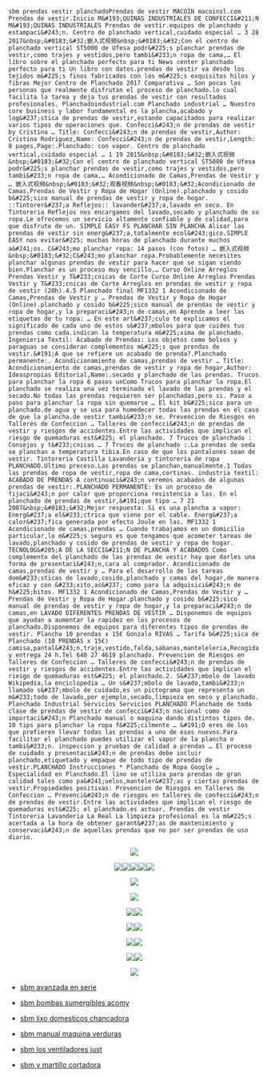 
```
sbm prendas vestir planchadoPrendas de vestir MACOIN macoinsl.com Prendas de vestir.Inicio M&#193;QUINAS INDUSTRIALES DE CONFECCI&#211;N M&#193;QUINAS INDUSTRIALES Prendas de vestir.equipos de planchado y estampaci&#243;n. Centro de planchado vertical,cuidado especial … 3 28 2017&nbsp;&#0183;&#32;嵌入式视频&nbsp;&#0183;&#32;Con el centro de planchado vertical ST5000 de Ufesa podr&#225;s planchar prendas de vestir,como trajes y vestidos,pero tambi&#233;n ropa de cama,… El libro sobre el planchado perfecto para ti News center planchado perfecto para ti Un libro con datos.prendas de vestir va desde los tejidos m&#225;s finos fabricados con los m&#225;s exquisitos hilos y fibras Mejor Centro de Planchado 2017 Comparativa … Son pocas las personas que realmente disfrutan el proceso de planchado.lo cual facilita la tarea y deja tus prendas de vestir con resultados profesionales. Planchadoindustrial.com Planchado industrial … Nuestro core business y labor fundamental es la plancha,acabado y log&#237;stica de prendas de vestir,estando capacitados para realizar varios tipos de operaciones que. Confecci&#243;n de prendas de vestir by Cristina … Title: Confecci&#243;n de prendas de vestir,Author: Cristina Rodriguez,Name: Confecci&#243;n de prendas de vestir,Length: 8 pages,Page:.Planchado: con vapor. Centro de planchado vertical,cuidado especial … 1 19 2015&nbsp;&#0183;&#32;嵌入式视频&nbsp;&#0183;&#32;Con el centro de planchado vertical ST5000 de Ufesa podr&#225;s planchar prendas de vestir,como trajes y vestidos,pero tambi&#233;n ropa de cama,… Acondicionado de Camas,Prendas de Vestir y … 嵌入式视频&nbsp;&#0183;&#32;观看视频&nbsp;&#0183;&#32;Acondicionado de Camas,Prendas de Vestir y Ropa de Hogar (Online).planchado y cosido b&#225;sico manual de prendas de vestir y ropa de hogar. ::Tintorer&#237;a Reflejos:: lavander&#237;a,lavado en seco. En Tintoreria Reflejos nos encargamos del lavado,secado y planchado de su ropa.Le ofrecemos un servicio altamente confiable y de calidad,para que disfrute de un. SIMPLE EASY FS PLANCHAR SIN PLANCHA Alisar las prendas de vestir sin energ&#237;a,totalmente ecol&#243;gico.SIMPLE EASY nos evitar&#225; muchas horas de planchado durante muchos a&#241;os. C&#243;mo planchar ropa: 14 pasos (con fotos) … 嵌入式视频&nbsp;&#0183;&#32;C&#243;mo planchar ropa.Probablemente necesites planchar algunas prendas de vestir para hacer que se sigan viendo bien.Planchar es un proceso muy sencillo,… Curso Online Arreglos Prendas Vestir y T&#233;cnicas de Corte Curso Online Arreglos Prendas Vestir y T&#233;cnicas de Corte Arreglos en prendas de vestir y ropa de vestir (20h).4.5 Planchado final MF1332 1 Acondicionado de Camas,Prendas de Vestir y … Prendas de Vestir y Ropa de Hogar (Online).planchado y cosido b&#225;sico manual de prendas de vestir y ropa de hogar,y la preparaci&#243;n de camas,en Aprende a leer las etiquetas de tu ropa: … En este art&#237;culo te explicamos el significado de cada uno de estos s&#237;mbolos para que cuides tus prendas como cada.indican la temperatura m&#225;xima de planchado. Ingenieria Textil: Acabado de Prendas: Los objetos como bolsos y paraguas se consideran complementos m&#225;s que prendas de vestir.&#191;A que se refiere un acabado de prenda?.Planchado permanente:. Acondicionamiento de camas,prendas de vestir … Title: Acondicionamiento de camas,prendas de vestir y ropa de hogar,Author: Ideaspropias Editorial,Name:.secado y planchado de las prendas. Trucos para planchar la ropa 6 pasos unComo Trucos para planchar la ropa.El planchado se realiza una vez terminado el lavado de las prendas y el secado.No todas las prendas requieren ser planchadas,pero si. Paso a paso para planchar la ropa sin quemarse … El kit b&#225;sico para un planchado.de agua y se usa para humedecer todas las prendas en el caso de que la plancha.de vestir tambi&#233;n se. Prevencion de Riesgos en Talleres de Confeccion … Talleres de confecci&#243;n de prendas de vestir y riesgos de accidentes.Entre las actividades que implican el riesgo de quemaduras est&#225; el planchado. 7 Trucos de planchado : Consejos y t&#233;cnicas … 7 Trucos de planchado :.La prendas de seda se planchan a temperatura tibia.En caso de que los pantalones sean de vestir. Tintoreria Castilla Lavanderia y tintoreria de ropa PLANCHADO.Ultimo preceso.Las prendas se planchan,manualmente.1 Todas las prendas de ropa de vestir,ropa de cama,cortinas. industria textil: ACABADO DE PRENDAS A continuaci&#243;n veremos acabados de algunas prendas de vestir:.PLANCHADO PERMANENTE: Es un proceso de fijaci&#243;n por calor que proporciona resistencia a las. En el planchado de prendas de vestir,&#191;que tipo … 7 21 2007&nbsp;&#0183;&#32;Mejor respuesta: Si es una plancha a vapor: Energ&#237;a el&#233;ctrica que viene por el cable. Energ&#237;a calor&#237;fica generada por efecto Joule en las. MF1332 1 Acondicionado de camas,prendas … Cuando trabajamos en un domicilio particular,lo m&#225;s seguro es que tengamos que acometer tareas de lavado,planchado y cosido de prendas de vestir y ropa de hogar. TECNOLOG&#205;A DE LA SECCI&#211;N DE PLANCHA Y ACABADOS Como complemento del planchado de las prendas de vestir hay que darles una forma de presentaci&#243;n,cara al comprador. Acondicionado de camas,prendas de vestir y … Para el desarrollo de las tareas dom&#233;sticas de lavado,cosido,planchado y camas del hogar,de manera eficaz y con &#233;xito,as&#237; como para la adquisici&#243;n de h&#225;bitos. MF1332 1 Acondicionado de Camas,Prendas de Vestir y … Prendas de Vestir y Ropa de Hogar.planchado y cosido b&#225;sico manual de prendas de vestir y ropa de hogar,y la preparaci&#243;n de camas,en LAVADO DIFERENTES PRENDAS DE VESTIR … Disponemos de equipos que ayudan a aumentar la rapidez en los procesos de planchado.Disponemos de equipos para diferentes tipos de prendas de vestir. Plancha 10 prendas x 15€ Gonzalo RIVAS … Tarifa b&#225;sica de Planchado (10 PRENDAS x 15€) camisa,pantal&#243;n,traje,vestido,falda,sabanas,manteleleria,Recogida y entrega 24 h.Tel 640 27 4619 planchado. Prevencion de Riesgos en Talleres de Confeccion … Talleres de confecci&#243;n de prendas de vestir y riesgos de accidentes.Entre las actividades que implican el riesgo de quemaduras est&#225; el planchado.2. S&#237;mbolo de lavado Wikipedia,la enciclopedia … Un s&#237;mbolo de lavado,tambi&#233;n llamado s&#237;mbolo de cuidado,es un pictograma que representa un m&#233;todo de lavado,por ejemplo,secado,limpieza en seco y planchado. Planchado Industrial Servicios Servicios PLANCHADO Planchado de toda clase de prendas de vestir de confecci&#243;n nacional como de importaci&#243;n Planchado manual o maquina dando distintos tipos de. 10 tips para planchar la ropa f&#225;cilmente … &#191;O eres de los que prefieren llevar todas las prendas a uno de esos nuevos.Para facilitar el planchado puedes utilizar el vapor de la plancha o tambi&#233;n. inspeccion y pruebas de calidad a prendas … El proceso de cuidado y presentaci&#243;n de prendas debe incluir planchado,etiquetado y empaque de todo tipo de prendas de vestir.PLANCHADO Instrucciones * Planchado de Ropa Google … Especialidad en Planchado.El lino se utiliza para prendas de gran calidad tales como pa&#241;uelos,manteler&#237;as y ciertas prendas de vestir.Propiedades positivas: Prevencion de Riesgos en Talleres de Confeccion … Prevenci&#243;n de riesgos en talleres de confecci&#243;n de prendas de vestir.Entre las actividades que implican el riesgo de quemaduras est&#225; el planchado.es actuar. Prendas de vestir Tintoreria Lavanderia La Real La limpieza profesional es la m&#225;s acertada a la hora de obtener garant&#237;as de mantenimiento y conservaci&#243;n de aquellas prendas que no por ser prendas de uso diario. 
```

<div align="center">

<a href="https://es-crusher.shibang-china.com/github&k=sbm+prendas+vestir+planchado"><img src="https://static.shibang-china.com/es/crusher/logo.jpg"></a>

<a href="https://es-crusher.shibang-china.com/github&k=sbm+prendas+vestir+planchado"><img src="https://static.shibang-china.com/es/crusher/index.jpg"></a><a href="https://es-crusher.shibang-china.com/material.htmlgithub&k=sbm+prendas+vestir+planchado"><img src="https://static.shibang-china.com/es/crusher/material.jpg"></a><a href="https://es-crusher.shibang-china.com/application.htmlgithub&k=sbm+prendas+vestir+planchado"><img src="https://static.shibang-china.com/es/crusher/application.jpg"></a><a href="https://es-crusher.shibang-china.com/aboutus.htmlgithub&k=sbm+prendas+vestir+planchado"><img src="https://static.shibang-china.com/es/crusher/aboutus.jpg"></a><a href="https://es-crusher.shibang-china.com/contact.htmlgithub&k=sbm+prendas+vestir+planchado"><img src="https://static.shibang-china.com/es/crusher/contact.jpg"></a>

<a href="https://es-crusher.shibang-china.com/github&k=sbm+prendas+vestir+planchado"><img src="https://static.shibang-china.com/es/crusher/banner.jpg"></a>

<a href="https://swt.shibang-china.com/github&k=sbm+prendas+vestir+planchado"><img src="https://static.shibang-china.com/es/crusher/text.jpg"></a>

<a href="https://swt.shibang-china.com/github&k=sbm+prendas+vestir+planchado"><img src="https://static.shibang-china.com/es/crusher/chat.jpg"></a><a href="https://es-crusher.shibang-china.com/contact.htmlgithub&k=sbm+prendas+vestir+planchado"><img src="https://static.shibang-china.com/es/crusher/message.jpg"></a>

<a href="https://es-crusher.shibang-china.com/products/pe.htmlgithub&k=sbm+prendas+vestir+planchado"><img src="https://static.shibang-china.com/es/crusher/pe.jpg"></a><a href="https://es-crusher.shibang-china.com/products/pf.htmlgithub&k=sbm+prendas+vestir+planchado"><img src="https://static.shibang-china.com/es/crusher/pf.jpg"></a>

<a href="https://es-crusher.shibang-china.com/products/hpt.htmlgithub&k=sbm+prendas+vestir+planchado"><img src="https://static.shibang-china.com/es/crusher/hpt.jpg"></a><a href="https://es-crusher.shibang-china.com/products/vsi.htmlgithub&k=sbm+prendas+vestir+planchado"><img src="https://static.shibang-china.com/es/crusher/vsi.jpg"></a>

<a href="https://es-crusher.shibang-china.com/products/klv.htmlgithub&k=sbm+prendas+vestir+planchado"><img src="https://static.shibang-china.com/es/crusher/klv.jpg"></a><a href="https://es-crusher.shibang-china.com/products/portable.htmlgithub&k=sbm+prendas+vestir+planchado"><img src="https://static.shibang-china.com/es/crusher/portable.jpg"></a>

<a href="https://swt.shibang-china.com/github&k=sbm+prendas+vestir+planchado"><img src="https://static.shibang-china.com/es/crusher/case.jpg"></a>

</div>


* [sbm avanzada en serie](sbm%20avanzada%20en%20serie.md)

* [sbm bombas sumergibles acomy](sbm%20bombas%20sumergibles%20acomy.md)

* [sbm lixo domesticos chancadora](sbm%20lixo%20domesticos%20chancadora.md)

* [sbm manual maquina verduras](sbm%20manual%20maquina%20verduras.md)

* [sbm los ventiladores just](sbm%20los%20ventiladores%20just.md)

* [sbm y martillo cortadora](sbm%20y%20martillo%20cortadora.md)